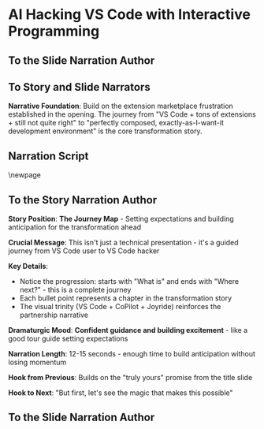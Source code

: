 # AI Hacking VS Code with Interactive Programming

## To the Slide Narration Author

## To Story and Slide Narrators

**Narrative Foundation**: Build on the extension marketplace frustration established in the opening. The journey from "VS Code + tons of extensions + still not quite right" to "perfectly composed, exactly-as-I-want-it development environment" is the core transformation story.

## Narration Script

\newpage

## To the Story Narration Author

**Story Position**: **The Journey Map** - Setting expectations and building anticipation for the transformation ahead

**Crucial Message**: This isn't just a technical presentation - it's a guided journey from VS Code user to VS Code hacker

**Key Details**:
- Notice the progression: starts with "What is" and ends with "Where next?" - this is a complete journey
- Each bullet point represents a chapter in the transformation story
- The visual trinity (VS Code + CoPilot + Joyride) reinforces the partnership narrative

**Dramaturgic Mood**: **Confident guidance and building excitement** - like a good tour guide setting expectations

**Narration Length**: 12-15 seconds - enough time to build anticipation without losing momentum

**Hook from Previous**: Builds on the "truly yours" promise from the title slide

**Hook to Next**: "But first, let's see the magic that makes this possible"

## To the Slide Narration Author